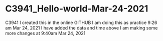 # C3941_Hello-world-Mar-24-2021
C3941 I created this in the online GITHUB 
I am doing this as practice 9:26 am Mar 24, 2021
I have added the data and time above
I am making some more changes at 9:40am Mar 24, 2021

